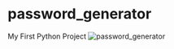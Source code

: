 # password_generator
My First Python Project
![password_generator](https://user-images.githubusercontent.com/116375601/227752267-92c7dc5e-717c-49ee-b78b-1a5765bfde5a.png)
